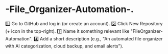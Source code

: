 # -File_Organizer-Automation-.
1️⃣ Go to GitHub and log in (or create an account). 2️⃣ Click New Repository (+ icon in the top-right). 3️⃣ Name it something relevant like "FileOrganizer-Automation". 4️⃣ Add a short description (e.g., "An automated file organizer with AI categorization, cloud backup, and email alerts").
